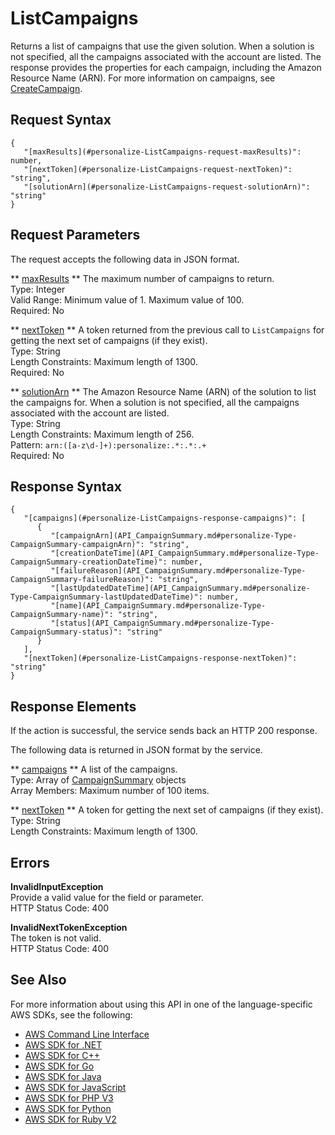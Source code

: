 # ListCampaigns<a name="API_ListCampaigns"></a>

Returns a list of campaigns that use the given solution\. When a solution is not specified, all the campaigns associated with the account are listed\. The response provides the properties for each campaign, including the Amazon Resource Name \(ARN\)\. For more information on campaigns, see [CreateCampaign](API_CreateCampaign.md)\.

## Request Syntax<a name="API_ListCampaigns_RequestSyntax"></a>

```
{
   "[maxResults](#personalize-ListCampaigns-request-maxResults)": number,
   "[nextToken](#personalize-ListCampaigns-request-nextToken)": "string",
   "[solutionArn](#personalize-ListCampaigns-request-solutionArn)": "string"
}
```

## Request Parameters<a name="API_ListCampaigns_RequestParameters"></a>

The request accepts the following data in JSON format\.

 ** [maxResults](#API_ListCampaigns_RequestSyntax) **   <a name="personalize-ListCampaigns-request-maxResults"></a>
The maximum number of campaigns to return\.  
Type: Integer  
Valid Range: Minimum value of 1\. Maximum value of 100\.  
Required: No

 ** [nextToken](#API_ListCampaigns_RequestSyntax) **   <a name="personalize-ListCampaigns-request-nextToken"></a>
A token returned from the previous call to `ListCampaigns` for getting the next set of campaigns \(if they exist\)\.  
Type: String  
Length Constraints: Maximum length of 1300\.  
Required: No

 ** [solutionArn](#API_ListCampaigns_RequestSyntax) **   <a name="personalize-ListCampaigns-request-solutionArn"></a>
The Amazon Resource Name \(ARN\) of the solution to list the campaigns for\. When a solution is not specified, all the campaigns associated with the account are listed\.  
Type: String  
Length Constraints: Maximum length of 256\.  
Pattern: `arn:([a-z\d-]+):personalize:.*:.*:.+`   
Required: No

## Response Syntax<a name="API_ListCampaigns_ResponseSyntax"></a>

```
{
   "[campaigns](#personalize-ListCampaigns-response-campaigns)": [ 
      { 
         "[campaignArn](API_CampaignSummary.md#personalize-Type-CampaignSummary-campaignArn)": "string",
         "[creationDateTime](API_CampaignSummary.md#personalize-Type-CampaignSummary-creationDateTime)": number,
         "[failureReason](API_CampaignSummary.md#personalize-Type-CampaignSummary-failureReason)": "string",
         "[lastUpdatedDateTime](API_CampaignSummary.md#personalize-Type-CampaignSummary-lastUpdatedDateTime)": number,
         "[name](API_CampaignSummary.md#personalize-Type-CampaignSummary-name)": "string",
         "[status](API_CampaignSummary.md#personalize-Type-CampaignSummary-status)": "string"
      }
   ],
   "[nextToken](#personalize-ListCampaigns-response-nextToken)": "string"
}
```

## Response Elements<a name="API_ListCampaigns_ResponseElements"></a>

If the action is successful, the service sends back an HTTP 200 response\.

The following data is returned in JSON format by the service\.

 ** [campaigns](#API_ListCampaigns_ResponseSyntax) **   <a name="personalize-ListCampaigns-response-campaigns"></a>
A list of the campaigns\.  
Type: Array of [CampaignSummary](API_CampaignSummary.md) objects  
Array Members: Maximum number of 100 items\.

 ** [nextToken](#API_ListCampaigns_ResponseSyntax) **   <a name="personalize-ListCampaigns-response-nextToken"></a>
A token for getting the next set of campaigns \(if they exist\)\.  
Type: String  
Length Constraints: Maximum length of 1300\.

## Errors<a name="API_ListCampaigns_Errors"></a>

 **InvalidInputException**   
Provide a valid value for the field or parameter\.  
HTTP Status Code: 400

 **InvalidNextTokenException**   
The token is not valid\.  
HTTP Status Code: 400

## See Also<a name="API_ListCampaigns_SeeAlso"></a>

For more information about using this API in one of the language\-specific AWS SDKs, see the following:
+  [AWS Command Line Interface](https://docs.aws.amazon.com/goto/aws-cli/personalize-2018-05-22/ListCampaigns) 
+  [AWS SDK for \.NET](https://docs.aws.amazon.com/goto/DotNetSDKV3/personalize-2018-05-22/ListCampaigns) 
+  [AWS SDK for C\+\+](https://docs.aws.amazon.com/goto/SdkForCpp/personalize-2018-05-22/ListCampaigns) 
+  [AWS SDK for Go](https://docs.aws.amazon.com/goto/SdkForGoV1/personalize-2018-05-22/ListCampaigns) 
+  [AWS SDK for Java](https://docs.aws.amazon.com/goto/SdkForJava/personalize-2018-05-22/ListCampaigns) 
+  [AWS SDK for JavaScript](https://docs.aws.amazon.com/goto/AWSJavaScriptSDK/personalize-2018-05-22/ListCampaigns) 
+  [AWS SDK for PHP V3](https://docs.aws.amazon.com/goto/SdkForPHPV3/personalize-2018-05-22/ListCampaigns) 
+  [AWS SDK for Python](https://docs.aws.amazon.com/goto/boto3/personalize-2018-05-22/ListCampaigns) 
+  [AWS SDK for Ruby V2](https://docs.aws.amazon.com/goto/SdkForRubyV2/personalize-2018-05-22/ListCampaigns) 
